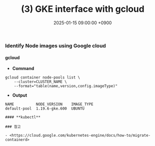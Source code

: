 ﻿---
title: "(3) GKE interface with gcloud "
date : 2025-01-15 09:00:00 +0900
categories: [Kuberntest,GKE]
tags : [gcp,wif]
---

### Identify Node images using Google cloud 


#### **gcloud**

- **Command**
```
gcloud container node-pools list \
    --cluster=CLUSTER_NAME \
    --format="table(name,version,config.imageType)"
```

- **Output**
```
NAME          NODE_VERSION    IMAGE_TYPE
default-pool  1.19.6-gke.600  UBUNTU

#### **kubectl**

### 참고 

- <https://cloud.google.com/kubernetes-engine/docs/how-to/migrate-containerd>
